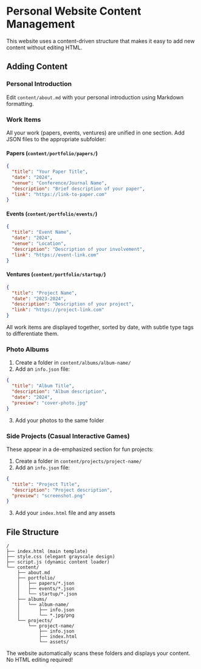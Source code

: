 # Personal Website Content Management

This website uses a content-driven structure that makes it easy to add new content without editing HTML.

## Adding Content

### Personal Introduction
Edit `content/about.md` with your personal introduction using Markdown formatting.

### Work Items
All your work (papers, events, ventures) are unified in one section. Add JSON files to the appropriate subfolder:

#### Papers (`content/portfolio/papers/`)
```json
{
  "title": "Your Paper Title",
  "date": "2024",
  "venue": "Conference/Journal Name",
  "description": "Brief description of your paper",
  "link": "https://link-to-paper.com"
}
```

#### Events (`content/portfolio/events/`)
```json
{
  "title": "Event Name",
  "date": "2024",
  "venue": "Location",
  "description": "Description of your involvement",
  "link": "https://event-link.com"
}
```

#### Ventures (`content/portfolio/startup/`)
```json
{
  "title": "Project Name",
  "date": "2023-2024",
  "description": "Description of your project",
  "link": "https://project-link.com"
}
```

All work items are displayed together, sorted by date, with subtle type tags to differentiate them.

### Photo Albums
1. Create a folder in `content/albums/album-name/`
2. Add an `info.json` file:
```json
{
  "title": "Album Title",
  "description": "Album description",
  "date": "2024",
  "preview": "cover-photo.jpg"
}
```
3. Add your photos to the same folder

### Side Projects (Casual Interactive Games)
These appear in a de-emphasized section for fun projects:

1. Create a folder in `content/projects/project-name/`
2. Add an `info.json` file:
```json
{
  "title": "Project Title",
  "description": "Project description",
  "preview": "screenshot.png"
}
```
3. Add your `index.html` file and any assets

## File Structure
```
/
├── index.html (main template)
├── style.css (elegant grayscale design)
├── script.js (dynamic content loader)
└── content/
    ├── about.md
    ├── portfolio/
    │   ├── papers/*.json
    │   ├── events/*.json
    │   └── startup/*.json
    ├── albums/
    │   └── album-name/
    │       ├── info.json
    │       └── *.jpg/png
    └── projects/
        └── project-name/
            ├── info.json
            ├── index.html
            └── assets/
```

The website automatically scans these folders and displays your content. No HTML editing required!